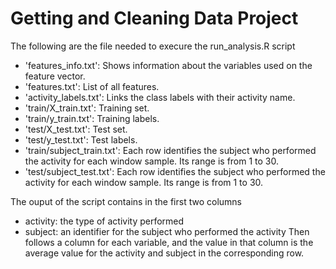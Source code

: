 # Getting and Cleaning Data Project

The following are the file needed to execure the run_analysis.R script
- 'features_info.txt': Shows information about the variables used on the feature vector.
- 'features.txt': List of all features.
- 'activity_labels.txt': Links the class labels with their activity name.
- 'train/X_train.txt': Training set.
- 'train/y_train.txt': Training labels.
- 'test/X_test.txt': Test set.
- 'test/y_test.txt': Test labels.
- 'train/subject_train.txt': Each row identifies the subject who performed the activity for each window sample. Its range is from 1 to 30. 
- 'test/subject_test.txt': Each row identifies the subject who performed the activity for each window sample. Its range is from 1 to 30. 

The ouput of the script contains in the first two columns
- activity: the type of activity performed
- subject: an identifier for the subject who performed the activity
Then follows a column for each variable, and the value in that column is the average value for the activity and subject in the corresponding row.